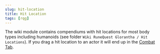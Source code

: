 ```yaml
---
slug: hit-location
title: Hit Location
tags: [rqg]
---
```


The wiki module contains compendiums with hit locations for most body types including humanoids (see
folder `Wiki RuneQuest Glorantha / Hit Locations`). If you drag a hit location to an actor it will
end up in the [Combat Tab](/docs/rqg-system/character-sheet/combat).
